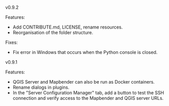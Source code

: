 v0.9.2

Features:
* Add CONTRIBUTE.md, LICENSE, rename resources.
* Reorganisation of the folder structure.

Fixes:
* Fix error in Windows that occurs when the Python console is closed.

v0.9.1

Features:
* QGIS Server and Mapbender can also be run as Docker containers.
* Rename dialogs in plugins.
* In the "Server Configuration Manager" tab, add a button to test the SSH connection and verify access to the Mapbender and QGIS server URLs.

